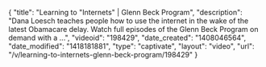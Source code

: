 {
    "title": "Learning to \"Internets\" | Glenn Beck Program",
    "description": "Dana Loesch teaches people how to use the internet in the wake of the latest Obamacare delay. Watch full episodes of the Glenn Beck Program on demand with a ...",
    "videoid": "198429",
    "date_created": "1408046564",
    "date_modified": "1418181881",
    "type": "captivate",
    "layout": "video",
    "url": "\/v\/learning-to-internets-glenn-beck-program\/198429"
}